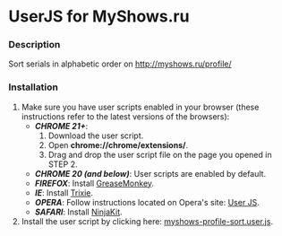 UserJS for MyShows.ru
=====================

### Description ###

Sort serials in alphabetic order on http://myshows.ru/profile/

### Installation ###

1. Make sure you have user scripts enabled in your browser (these instructions refer to the latest versions of the browsers):
    * ***CHROME 21+***:
      1. Download the user script.
      2. Open **chrome://chrome/extensions/**.
      3. Drag and drop the user script file on the page you opened in STEP 2.
    * ***CHROME 20 (and below)***: User scripts are enabled by default.
    * ***FIREFOX***: Install [GreaseMonkey](https://addons.mozilla.org/en-US/firefox/addon/greasemonkey/).
    * ***IE***: Install [Trixie](http://www.bhelpuri.net/Trixie/).
    * ***OPERA***: Follow instructions located on Opera's site: [User JS](http://www.opera.com/docs/userjs/).
    * ***SAFARI***: Install [NinjaKit](http://d.hatena.ne.jp/os0x/20100612/1276330696).
2. Install the user script by clicking here: [myshows-profile-sort.user.js](https://github.com/powerman/userjs-myshows/raw/master/myshows-profile-sort.user.js).

